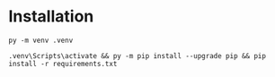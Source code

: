 # Installation

`py -m venv .venv`

`.venv\Scripts\activate && py -m pip install --upgrade pip && pip install -r requirements.txt`
